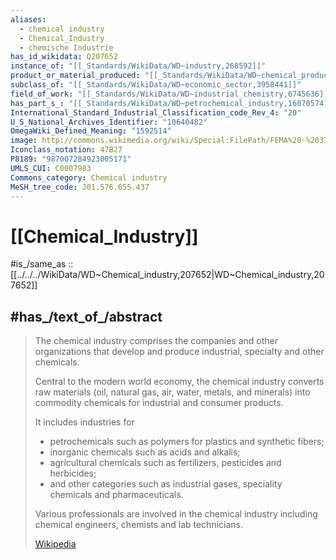 ```yaml
---
aliases:
  - chemical industry
  - Chemical_Industry
  - chemische Industrie
has_id_wikidata: Q207652
instance_of: "[[_Standards/WikiData/WD~industry,268592]]"
product_or_material_produced: "[[_Standards/WikiData/WD~chemical_product,1069267]]"
subclass_of: "[[_Standards/WikiData/WD~economic_sector,3958441]]"
field_of_work: "[[_Standards/WikiData/WD~industrial_chemistry,6745636]]"
has_part_s_: "[[_Standards/WikiData/WD~petrochemical_industry,16070574]]"
International_Standard_Industrial_Classification_code_Rev_4: "20"
U_S_National_Archives_Identifier: "10640482"
OmegaWiki_Defined_Meaning: "1592514"
image: http://commons.wikimedia.org/wiki/Special:FilePath/FEMA%20-%2037677%20-%20Aerial%20of%20a%20Louisiana%20oil%20refinary%20repaired%20since%20Katrina.jpg
Iconclass_notation: 47B27
P8189: "987007284923005171"
UMLS_CUI: C0007983
Commons_category: Chemical industry
MeSH_tree_code: J01.576.655.437
---
```


# [[Chemical_Industry]] 

#is_/same_as :: [[../../../WikiData/WD~Chemical_industry,207652|WD~Chemical_industry,207652]] 

## #has_/text_of_/abstract 

> The chemical industry comprises the companies and other organizations 
> that develop and produce industrial, specialty and other chemicals. 
> 
> Central to the modern world economy, the chemical industry converts raw materials 
> (oil, natural gas, air, water, metals, and minerals) 
> into commodity chemicals for industrial and consumer products. 
> 
> It includes industries for 
> - petrochemicals such as polymers for plastics and synthetic fibers; 
> - inorganic chemicals such as acids and alkalis; 
> - agricultural chemicals such as fertilizers, pesticides and herbicides; 
> - and other categories such as industrial gases, speciality chemicals and pharmaceuticals.
>
> Various professionals are involved in the chemical industry 
> including chemical engineers, chemists and lab technicians.
>
> [Wikipedia](https://en.wikipedia.org/wiki/Chemical%20industry) 

